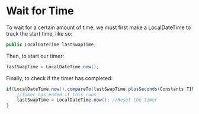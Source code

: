 # Wait for Time

To wait for a certain amount of time, we must first make a LocalDateTime to track the start time, like so:

```java
public LocalDateTime lastSwapTime;
```

Then, to start our timer:

```java
lastSwapTime = LocalDateTime.now();
```

Finally, to check if the timer has completed:

```java
if(LocalDateTime.now().compareTo(lastSwapTime.plusSeconds(Constants.TIMER_DURATION)) == 1) {
	//Timer has ended if this runs
	lastSwapTime = LocalDateTime.now(); //Reset the timer
}
```